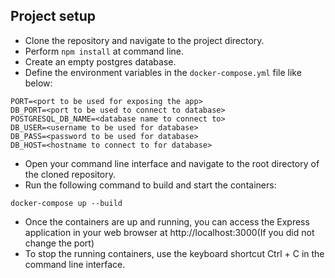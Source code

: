 
## Project setup

- Clone the repository and navigate to the project directory.
- Perform `npm install` at command line.
- Create an empty postgres database.
- Define the environment variables in the `docker-compose.yml` file like below:
```
PORT=<port to be used for exposing the app>
DB_PORT=<port to be used to connect to database>
POSTGRESQL_DB_NAME=<database name to connect to>
DB_USER=<username to be used for database>
DB_PASS=<password to be used for database>
DB_HOST=<hostname to connect to for database>
```
- Open your command line interface and navigate to the root directory of the cloned repository.
- Run the following command to build and start the containers:
```
docker-compose up --build
```
- Once the containers are up and running, you can access the Express application in your web browser at http://localhost:3000(If you did not change the port)
- To stop the running containers, use the keyboard shortcut Ctrl + C in the command line interface.